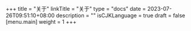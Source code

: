 +++
title = "关于"
linkTitle = "关于"
type = "docs"
date = 2023-07-26T09:51:10+08:00
description = ""
isCJKLanguage = true
draft = false
[menu.main]
    weight = 1
+++